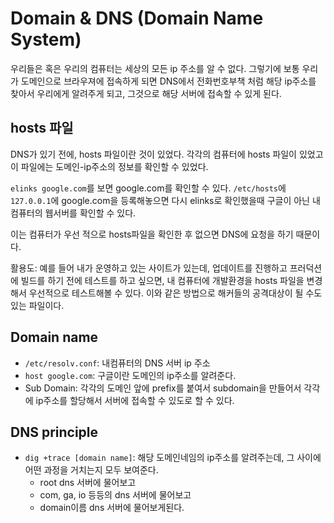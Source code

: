# Domain & DNS (Domain Name System)

우리들은 혹은 우리의 컴퓨터는 세상의 모든 ip 주소를 알 수 없다. 그렇기에 보통 우리가 도메인으로 브라우져에 접속하게 되면 DNS에서 전화번호부책 처럼 해당 ip주소를 찾아서 우리에게 알려주게 되고, 그것으로 해당 서버에 접속할 수 있게 된다.

## hosts 파일

DNS가 있기 전에, hosts 파일이란 것이 있었다. 각각의 컴퓨터에 hosts 파일이 있었고 이 파일에는 도메인-ip주소의 정보를 확인할 수 있었다.

`elinks google.com`를 보면 google.com를 확인할 수 있다. `/etc/hosts`에 `127.0.0.1`에 google.com을 등록해놓으면 다시 elinks로 확인했을때 구글이 아닌 내 컴퓨터의 웹서버를 확인할 수 있다.

이는 컴퓨터가 우선 적으로 hosts파일을 확인한 후 없으면 DNS에 요청을 하기 때문이다.

활용도: 예를 들어 내가 운영하고 있는 사이트가 있는데, 업데이트를 진행하고 프러덕션에 빌드를 하기 전에 테스트를 하고 싶으면, 내 컴퓨터에 개발환경을 hosts 파일을 변경해서 우선적으로 테스트해볼 수 있다.
이와 같은 방법으로 해커들의 공격대상이 될 수도 있는 파일이다.

## Domain name

- `/etc/resolv.conf`: 내컴퓨터의 DNS 서버 ip 주소
- `host google.com`: 구글이란 도메인의 ip주소를 알려준다.
- Sub Domain: 각각의 도메인 앞에 prefix를 붙여서 subdomain을 만들어서 각각에 ip주소를 할당해서 서버에 접속할 수 있도로 할 수 있다.

## DNS principle

- `dig +trace [domain name]`: 해당 도메인네임의 ip주소를 알려주는데, 그 사이에 어떤 과정을 거치는지 모두 보여준다.
  - root dns 서버에 물어보고
  - com, ga, io 등등의 dns 서버에 물어보고
  - domain이름 dns 서버에 물어보게된다.
